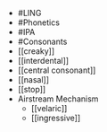 - #LING
- #Phonetics
- #IPA
- #Consonants
- [[creaky]]
- [[interdental]]
- [[central consonant]]
- [[nasal]]
- [[stop]]
- Airstream Mechanism
	- [[velaric]]
	- [[ingressive]]